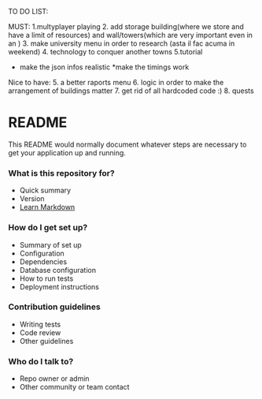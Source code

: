 TO DO LIST:

MUST:
1.multyplayer playing
2. add storage building(where we store and have a limit of resources) and wall/towers(which are very important even in an )
3. make university menu in order to research (asta il fac acuma in weekend)
4. technology to conquer another towns
5.tutorial
* make the json infos realistic
*make the timings work

Nice to have:
5. a better raports menu
6. logic in order to make the arrangement of buildings matter
7. get rid of all hardcoded code :)
8. quests








# README #

This README would normally document whatever steps are necessary to get your application up and running.

### What is this repository for? ###

* Quick summary
* Version
* [Learn Markdown](https://bitbucket.org/tutorials/markdowndemo)

### How do I get set up? ###

* Summary of set up
* Configuration
* Dependencies
* Database configuration
* How to run tests
* Deployment instructions

### Contribution guidelines ###

* Writing tests
* Code review
* Other guidelines

### Who do I talk to? ###

* Repo owner or admin
* Other community or team contact